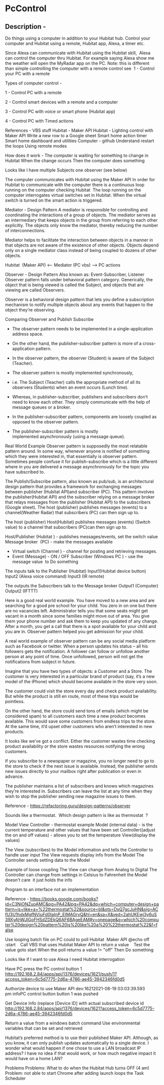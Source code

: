 # PcControl
## Description -
Do things using a computer in addition to your Hubitat hub. 
Control your computer and Hubitat using a remote, Hubitat app, Alexa, a timer etc.

Since Alexa can communicate with Hubitat using the Hubitat skill,  Alexa can control the computer thru Hubitat.
For example saying Alexa show me the weather will open the MyRadar app on the PC. 
Note: this is different than simple controlling the computer with a remote control see  1 - Control your PC with a remote

Types of computer control -

1 - Control PC with a remote

2 - Control smart devices with a remote and a computer

3 - Control PC with voice or smart phone (Hubitat app)

4 - Control PC with Timed actions

References -
VBS stuff
Hubitat - Maker API
Hubitat - Lighting control with Maker API
Write a new row to a Google sheet
Smart home action timer
Smart home dashboard and utilities
Computer - github
Understand restart the loops
Using remote modes


How does it work -
The computer is waiting for something to change in Hubitat 
When the change occurs Then the computer does something

Looks like I have multiple Subjects one observer (see below)

The computer communicates with Hubitat using the Maker API
In order for Hubitat to communicate with the computer there is a continuous loop running on the computer checking Hubitat  
The loop running on the computer interrogates virtual switches set in Hubitat. 
When the virtual switch is turned on the smart action is triggered.

Mediator - Design Pattern
A mediator is responsible for controlling and coordinating the interactions of a group of objects.
The mediator serves as an intermediary that keeps objects in the group from referring to each other explicitly. The objects only know the mediator,
thereby reducing the number of interconnections.

Mediator helps to facilitate the interaction between objects in a manner in that objects are not aware of the existence of other objects. Objects depend only on a single mediator class instead of being coupled to dozens of other objects.


Hubitat  (Maker API) <-- Mediator (PC vbs) --> PC actions


Observer - Design Pattern
Also known as: Event-Subscriber, Listener
Observer pattern falls under behavioral pattern category.
Generically, the object that is being viewed is called the Subject, and objects that are viewing are called Observers.

Observer is a behavioral design pattern that lets you define a subscription mechanism to notify multiple objects about any events that happen to the object they’re observing.

Comparing Observer and Publish Subscribe
- The observer pattern needs to be implemented in a single-application address space. 
- On the other hand, the publisher-subscriber pattern is more of a cross-application pattern.
- In the observer pattern, the observer (Student) is aware of the Subject (Teacher).  
- The observer pattern is mostly implemented synchronously,
-  i.e. The Subject (Teacher) calls the appropriate method of all its observers (Students) when an event occurs (Lunch time). 

- Whereas, in publisher-subscriber, publishers and subscribers don’t need to know each other. They simply communicate with the help of message queues or a broker.
- In the publisher-subscriber pattern, components are loosely coupled as opposed to the observer pattern.
- The publisher-subscriber pattern is mostly implemented asynchronously (using a message queue).

Real World Example
Observer pattern is supposedly the most relatable pattern around. In some way, whenever anyone is notified of something which they were interested in, that essentially is observer pattern. Sometimes people confuse it for publish-subscribe which is a little different where in you are delivered a message asynchronously for the topic you have subscribed to.

The Publish/Subscribe pattern, also known as pub/sub, is an architectural design pattern that provides a framework for exchanging messages between publisher (Hubitat API)and subscriber (PC). This pattern involves the publisher(Hubitat API) and the subscriber relying on a message broker that relays messages from the publisher (Hubitat API) to the subscribers (Google sheet). The host (publisher) publishes messages (events) to a channel(Weather Radar) that subscribers (PC) can then sign up to.

The host (publisher) Host(Hubitat) publishes messages (events) (Switch value) to a channel that subscribers (PC)can then sign up to.

Host/Publisher (Hubitat ) - publishes messages/events, set the switch value
Message broker  (PC) - make the messages available
- Virtual switch (Channel ) - channel for posting and retrieving messages.
- Event (Message) - ON / OFF 
Subscriber (Windows PC ) - use the message value  to Do something

The inputs talk to the Publisher (Hubitat)
Input1(Hubitat device button)
Input2 (Alexa voice command)
Input3 (IR remote)

The outputs the Subscribers talk to the Message broker
Output1 (Computer)
Output2 (IFTTT)




Here is a good real world example. You have moved to a new area and are searching for a good pre school for your child. You zero in on one but there are no vacancies left. Administrator tells you that some seats might get vacant in a month since some families might move out of area. You give them your phone number and ask them to keep you updated of any change. After a month, you get a call that there is a spot available for your child and you are in. Observer pattern helped you get admission for your child.

A real world example of observer pattern can be any social media platform such as Facebook or twitter. 
When a person updates his status – all his followers gets the notification.
A follower can follow or unfollow another person at any point of time. Once unfollowed, person will not get the notifications from subject in future.

Imagine that you have two types of objects: a Customer and a Store. 
The customer is very interested in a particular brand of product (say, it’s a new model of the iPhone) which should become available in the store very soon.

The customer could visit the store every day and check product availability. But while the product is still en route, most of these trips would be pointless.

On the other hand, the store could send tons of emails (which might be considered spam) to all customers each time a new product becomes available. This would save some customers from endless trips to the store. At the same time, it’d upset other customers who aren’t interested in new products.

It looks like we’ve got a conflict. Either the customer wastes time checking product availability or the store wastes resources notifying the wrong customers.

If you subscribe to a newspaper or magazine, you no longer need to go to the store to check if the next issue is available. Instead, the publisher sends new issues directly to your mailbox right after publication or even in advance.

The publisher maintains a list of subscribers and knows which magazines they’re interested in. Subscribers can leave the list at any time when they wish to stop the publisher sending new magazine issues to them.

Reference - https://refactoring.guru/design-patterns/observer


Sounds like a thermostat.  Which design pattern is like as thermostat  ?

Model View Controller - thermostat example 
Model (internal data) - is the current temperature and other values that have been set
Controller((adjust the on and off values) - allows you to set the temperature 
View(display the values)

The View (subscribes) to the Model information and tells the Controller to handle user input
The View requests display info from the Model
The Controller sends setting data to the Model

Example of loose coupling
The View can change from Analog to Digital 
The Controller can change from settings in Celsius to Fahrenheit the Model doesn't care  it just holds the info

Program to an interface not an implementation


Reference - https://books.google.com/books?id=C3NjONZuoAMC&pg=PA42&lpg=PA42&dq=which+computer+design+pattern+is+like+a+%22thermostat%22&source=bl&ots=DsQ7gcJuHN&sig=ACfU3U1hdxMgfNViuFd0IaInP_EIMAGrvQ&hl=en&sa=X&ved=2ahUKEwj3y6uS39XyAhWJlGoFHSdZDEkQ6AF6BAgeEAM#v=onepage&q=which%20computer%20design%20pattern%20is%20like%20a%20%22thermostat%22&f=false


Use looping batch file on PC could to poll Hubitat  Maker API
@echo off
:start
   Call VBS that uses Hubitat Maker API to return a value 
   Test the value
goto start
When the poll returns a value != "off" Then Do something



Looks like if I want to use Alexa I need Hubitat interrogation

Have PC press the PC control button 1
http://192.168.2.84/apps/api/1376/devices/1621/push/1?access_token=6c5d7775-2d6a-4786-ae45-3942346fd0d5


Authorize device to use Maker API
dev:16212021-08-19 03:03:39.593 pm infoPC control button button 1 was pushed

Get Device Info (replace [Device ID] with actual subscribed device id
http://192.168.2.84/apps/api/1376/devices/1621?access_token=6c5d7775-2d6a-4786-ae45-3942346fd0d5



Return a value from a windows batch command
Use environmental variables that can be set and retrieved 

Hubitat’s preferred method is to use their published Maker API. 
Although, as you know, it can only publish updates automatically to a single device. 
I wonder what would happen if one chose to use a LAN broadcast IP address? 
I have no idea if that would work, or how much negative impact it would have on a home LAN?

Problems
Problems: What to do when the Hubitat Hub turns OFF (4 am)
Problem: not able to start Chrome after adding launch loops the Task Scheduler
